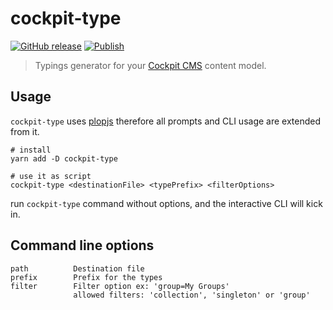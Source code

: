 # cockpit-type

[![GitHub release](https://img.shields.io/github/v/release/marcodaniels/cockpit-type?include_prereleases)](https://www.npmjs.com/package/cockpit-type)
[![Publish](https://github.com/marcodaniels/cockpit-type/workflows/On%20Publish/badge.svg)](https://github.com/MarcoDaniels/cockpit-type/releases)

> Typings generator for your [Cockpit CMS](https://getcockpit.com/) content model.

## Usage

`cockpit-type` uses [plopjs](https://plopjs.com/documentation) therefore all prompts and CLI usage are extended from it.

```
# install
yarn add -D cockpit-type

# use it as script
cockpit-type <destinationFile> <typePrefix> <filterOptions>
```

run `cockpit-type` command without options, and the interactive CLI will kick in.

## Command line options

```
path          Destination file
prefix        Prefix for the types
filter        Filter option ex: 'group=My Groups'
              allowed filters: 'collection', 'singleton' or 'group'
```
